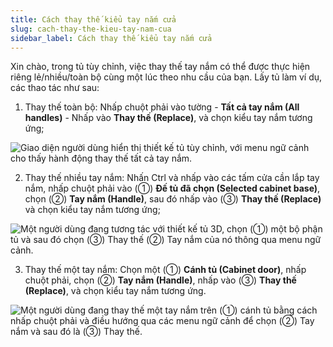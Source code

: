 ```yaml
---
title: Cách thay thế kiểu tay nắm cửa
slug: cach-thay-the-kieu-tay-nam-cua
sidebar_label: Cách thay thế kiểu tay nắm cửa
---
```


Xin chào, trong tủ tùy chỉnh, việc thay thế tay nắm có thể được thực hiện riêng lẻ/nhiều/toàn bộ cùng một lúc theo nhu cầu của bạn. Lấy tủ làm ví dụ, các thao tác như sau:

1. Thay thế toàn bộ: Nhấp chuột phải vào tường - **Tất cả tay nắm (All handles)** - Nhấp vào **Thay thế (Replace)**, và chọn kiểu tay nắm tương ứng;

![Giao diện người dùng hiển thị thiết kế tủ tùy chỉnh, với menu ngữ cảnh cho thấy hành động thay thế tất cả tay nắm.](https://storage.googleapis.com/jegavn_kb/images/010cba80-0346-4989-8bbe-006095f0f027.png)

2. Thay thế nhiều tay nắm: Nhấn Ctrl và nhấp vào các tấm cửa cần lắp tay nắm, nhấp chuột phải vào (①) **Đế tủ đã chọn (Selected cabinet base)**, chọn (②) **Tay nắm (Handle)**, sau đó nhấp vào (③) **Thay thế (Replace)** và chọn kiểu tay nắm tương ứng;

![Một người dùng đang tương tác với thiết kế tủ 3D, chọn (①) một bộ phận tủ và sau đó chọn (③) Thay thế (②) Tay nắm của nó thông qua menu ngữ cảnh.](https://storage.googleapis.com/jegavn_kb/images/01384710-a4f0-4358-b334-459a237db918.png)

3. Thay thế một tay nắm: Chọn một (①) **Cánh tủ (Cabinet door)**, nhấp chuột phải, chọn (②) **Tay nắm (Handle)**, nhấp vào (③) **Thay thế (Replace)**, và chọn kiểu tay nắm tương ứng.

![Một người dùng đang thay thế một tay nắm trên (①) cánh tủ bằng cách nhấp chuột phải và điều hướng qua các menu ngữ cảnh để chọn (②) Tay nắm và sau đó là (③) Thay thế.](https://storage.googleapis.com/jegavn_kb/images/af70825b-4e48-4d18-b9b3-911365f85bc9.png)